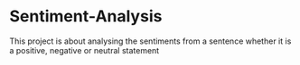 # Sentiment-Analysis
This project is about analysing the sentiments from a sentence whether it is a positive, negative or neutral statement
